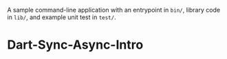 A sample command-line application with an entrypoint in `bin/`, library code
in `lib/`, and example unit test in `test/`.
# Dart-Sync-Async-Intro
